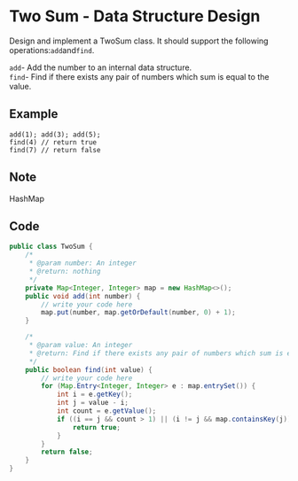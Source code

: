 # Two Sum - Data Structure Design

Design and implement a TwoSum class. It should support the following operations:`add`and`find`.

`add`- Add the number to an internal data structure.\
`find`- Find if there exists any pair of numbers which sum is equal to the value.

## Example

```
add(1); add(3); add(5);
find(4) // return true
find(7) // return false
```

## Note

HashMap

## Code

```java
public class TwoSum {
    /*
     * @param number: An integer
     * @return: nothing
     */
    private Map<Integer, Integer> map = new HashMap<>();
    public void add(int number) {
        // write your code here
        map.put(number, map.getOrDefault(number, 0) + 1);
    }

    /*
     * @param value: An integer
     * @return: Find if there exists any pair of numbers which sum is equal to the value.
     */
    public boolean find(int value) {
        // write your code here
        for (Map.Entry<Integer, Integer> e : map.entrySet()) {
            int i = e.getKey();
            int j = value - i;
            int count = e.getValue();
            if ((i == j && count > 1) || (i != j && map.containsKey(j)) ) {
                return true;
            }
        }
        return false;
    }
}
```
